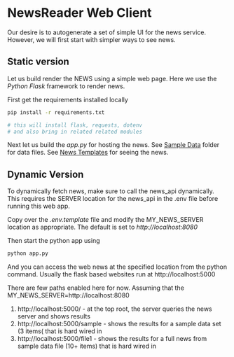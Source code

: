# NewsReader Web Client

Our desire is to autogenerate a set of simple UI for the news service. However, we will first start with simpler ways to see news.

## Static version

Let us build render the NEWS using a simple web page. Here we use the *Python Flask* framework to render news.

First get the requirements installed locally

```sh
pip install -r requirements.txt

# this will install flask, requests, dotenv 
# and also bring in related related modules
```

Next let us build the *app.py* for hosting the news.
See [Sample Data](./data) folder for data files.
See [News Templates](./templates/) for seeing the news.

## Dynamic Version

To dynamically fetch news, make sure to call the news_api dynamically. This requires the SERVER location for the news_api in the .env file before running this web app.

Copy over the *.env.template* file and modify the MY_NEWS_SERVER location as appropriate.
The default is set to *http://localhost:8080*


Then start the python app using

```sh
python app.py
```

And you can access the web news at the specified location from the python command.
Usually the flask based websites run at http://localhost:5000

There are  few paths enabled here for now. Assuming that the MY_NEWS_SERVER=http://localhost:8080

1. http://localhost:5000/ - at the top root, the server queries the news server and shows results
2. http://localhost:5000/sample - shows the results for a sample data set (3 items( that is hard wired in
3. http://localhost:5000/file1 - shows the results for a full news from sample data file (10+ items) that is hard wired in
